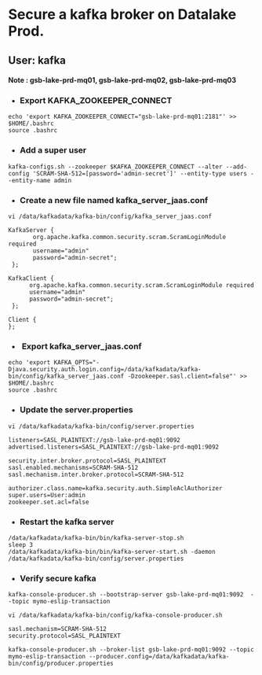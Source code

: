 # Secure a kafka broker on Datalake Prod.
## User: kafka
#### Note : gsb-lake-prd-mq01, gsb-lake-prd-mq02, gsb-lake-prd-mq03
- ### Export KAFKA_ZOOKEEPER_CONNECT
```
echo 'export KAFKA_ZOOKEEPER_CONNECT="gsb-lake-prd-mq01:2181"' >> $HOME/.bashrc
source .bashrc
```
- ### Add a super user
```
kafka-configs.sh --zookeeper $KAFKA_ZOOKEEPER_CONNECT --alter --add-config 'SCRAM-SHA-512=[password='admin-secret']' --entity-type users --entity-name admin
```
- ### Create a new file named kafka_server_jaas.conf
```
vi /data/kafkadata/kafka-bin/config/kafka_server_jaas.conf 

KafkaServer {
       org.apache.kafka.common.security.scram.ScramLoginModule required
       username="admin"
       password="admin-secret";
 };
 
KafkaClient {
      org.apache.kafka.common.security.scram.ScramLoginModule required
      username="admin"
      password="admin-secret";
 };
 
Client {
};
```
- ###  Export  kafka_server_jaas.conf
```
echo 'export KAFKA_OPTS="-Djava.security.auth.login.config=/data/kafkadata/kafka-bin/config/kafka_server_jaas.conf -Dzookeeper.sasl.client=false"' >> $HOME/.bashrc
source .bashrc
```
- ### Update the server.properties 
```
vi /data/kafkadata/kafka-bin/config/server.properties

listeners=SASL_PLAINTEXT://gsb-lake-prd-mq01:9092
advertised.listeners=SASL_PLAINTEXT://gsb-lake-prd-mq01:9092
                                                
security.inter.broker.protocol=SASL_PLAINTEXT
sasl.enabled.mechanisms=SCRAM-SHA-512
sasl.mechanism.inter.broker.protocol=SCRAM-SHA-512
 
authorizer.class.name=kafka.security.auth.SimpleAclAuthorizer
super.users=User:admin
zookeeper.set.acl=false
```
- ### Restart the kafka server
```
/data/kafkadata/kafka-bin/bin/kafka-server-stop.sh
sleep 3
/data/kafkadata/kafka-bin/bin/kafka-server-start.sh -daemon /data/kafkadata/kafka-bin/config/server.properties
```
- ### Verify secure kafka
```
kafka-console-producer.sh --bootstrap-server gsb-lake-prd-mq01:9092  --topic mymo-eslip-transaction

vi /data/kafkadata/kafka-bin/config/kafka-console-producer.sh

sasl.mechanism=SCRAM-SHA-512
security.protocol=SASL_PLAINTEXT

kafka-console-producer.sh --broker-list gsb-lake-prd-mq01:9092 --topic mymo-eslip-transaction --producer.config=/data/kafkadata/kafka-bin/config/producer.properties
```


